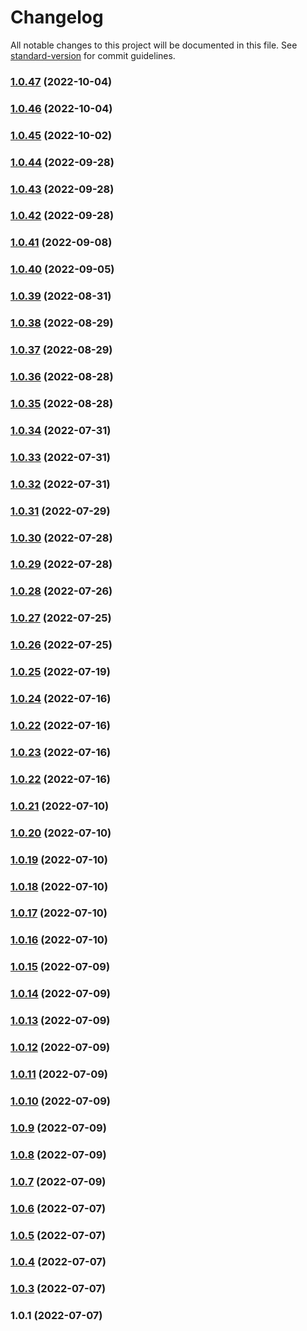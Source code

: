 # Changelog

All notable changes to this project will be documented in this file. See [standard-version](https://github.com/conventional-changelog/standard-version) for commit guidelines.

### [1.0.47](https://github.com/HackGT/frontend-core/compare/v1.0.46...v1.0.47) (2022-10-04)

### [1.0.46](https://github.com/HackGT/frontend-core/compare/v1.0.45...v1.0.46) (2022-10-04)

### [1.0.45](https://github.com/HackGT/frontend-core/compare/v1.0.44...v1.0.45) (2022-10-02)

### [1.0.44](https://github.com/HackGT/frontend-core/compare/v1.0.43...v1.0.44) (2022-09-28)

### [1.0.43](https://github.com/HackGT/frontend-core/compare/v1.0.42...v1.0.43) (2022-09-28)

### [1.0.42](https://github.com/HackGT/frontend-core/compare/v1.0.41...v1.0.42) (2022-09-28)

### [1.0.41](https://github.com/HackGT/frontend-core/compare/v1.0.40...v1.0.41) (2022-09-08)

### [1.0.40](https://github.com/HackGT/frontend-core/compare/v1.0.39...v1.0.40) (2022-09-05)

### [1.0.39](https://github.com/HackGT/frontend-core/compare/v1.0.38...v1.0.39) (2022-08-31)

### [1.0.38](https://github.com/HackGT/frontend-core/compare/v1.0.37...v1.0.38) (2022-08-29)

### [1.0.37](https://github.com/HackGT/frontend-core/compare/v1.0.36...v1.0.37) (2022-08-29)

### [1.0.36](https://github.com/HackGT/frontend-core/compare/v1.0.35...v1.0.36) (2022-08-28)

### [1.0.35](https://github.com/HackGT/frontend-core/compare/v1.0.34...v1.0.35) (2022-08-28)

### [1.0.34](https://github.com/HackGT/frontend-core/compare/v1.0.33...v1.0.34) (2022-07-31)

### [1.0.33](https://github.com/HackGT/frontend-core/compare/v1.0.32...v1.0.33) (2022-07-31)

### [1.0.32](https://github.com/HackGT/frontend-core/compare/v1.0.31...v1.0.32) (2022-07-31)

### [1.0.31](https://github.com/HackGT/frontend-core/compare/v1.0.30...v1.0.31) (2022-07-29)

### [1.0.30](https://github.com/HackGT/frontend-core/compare/v1.0.29...v1.0.30) (2022-07-28)

### [1.0.29](https://github.com/HackGT/frontend-core/compare/v1.0.28...v1.0.29) (2022-07-28)

### [1.0.28](https://github.com/HackGT/frontend-core/compare/v1.0.27...v1.0.28) (2022-07-26)

### [1.0.27](https://github.com/HackGT/frontend-core/compare/v1.0.25...v1.0.27) (2022-07-25)

### [1.0.26](https://github.com/HackGT/frontend-core/compare/v1.0.25...v1.0.26) (2022-07-25)

### [1.0.25](https://github.com/HackGT/frontend-core/compare/v1.0.24...v1.0.25) (2022-07-19)

### [1.0.24](https://github.com/HackGT/frontend-core/compare/v1.0.23...v1.0.24) (2022-07-16)

### [1.0.22](https://github.com/HackGT/frontend-core/compare/v1.0.21...v1.0.22) (2022-07-16)

### [1.0.23](https://github.com/HackGT/frontend-core/compare/v1.0.21...v1.0.23) (2022-07-16)

### [1.0.22](https://github.com/HackGT/frontend-core/compare/v1.0.21...v1.0.22) (2022-07-16)

### [1.0.21](https://github.com/HackGT/frontend-core/compare/v1.0.20...v1.0.21) (2022-07-10)

### [1.0.20](https://github.com/HackGT/frontend-core/compare/v1.0.19...v1.0.20) (2022-07-10)

### [1.0.19](https://github.com/HackGT/frontend-core/compare/v1.0.18...v1.0.19) (2022-07-10)

### [1.0.18](https://github.com/HackGT/frontend-core/compare/v1.0.17...v1.0.18) (2022-07-10)

### [1.0.17](https://github.com/HackGT/frontend-core/compare/v1.0.16...v1.0.17) (2022-07-10)

### [1.0.16](https://github.com/HackGT/frontend-core/compare/v1.0.15...v1.0.16) (2022-07-10)

### [1.0.15](https://github.com/HackGT/frontend-core/compare/v1.0.13...v1.0.15) (2022-07-09)

### [1.0.14](https://github.com/HackGT/frontend-core/compare/v1.0.13...v1.0.14) (2022-07-09)

### [1.0.13](https://github.com/HackGT/frontend-core/compare/v1.0.12...v1.0.13) (2022-07-09)

### [1.0.12](https://github.com/HackGT/frontend-core/compare/v1.0.11...v1.0.12) (2022-07-09)

### [1.0.11](https://github.com/HackGT/frontend-core/compare/v1.0.10...v1.0.11) (2022-07-09)

### [1.0.10](https://github.com/HackGT/frontend-core/compare/v1.0.9...v1.0.10) (2022-07-09)

### [1.0.9](https://github.com/HackGT/frontend-core/compare/v1.0.8...v1.0.9) (2022-07-09)

### [1.0.8](https://github.com/HackGT/frontend-core/compare/v1.0.7...v1.0.8) (2022-07-09)

### [1.0.7](https://github.com/HackGT/frontend-core/compare/v1.0.6...v1.0.7) (2022-07-09)

### [1.0.6](https://github.com/HackGT/frontend-core/compare/v1.0.5...v1.0.6) (2022-07-07)

### [1.0.5](https://github.com/HackGT/frontend-core/compare/v1.0.4...v1.0.5) (2022-07-07)

### [1.0.4](https://github.com/HackGT/frontend-core/compare/v1.0.3...v1.0.4) (2022-07-07)

### [1.0.3](https://github.com/HackGT/frontend-core/compare/v1.0.1...v1.0.3) (2022-07-07)

### 1.0.1 (2022-07-07)
